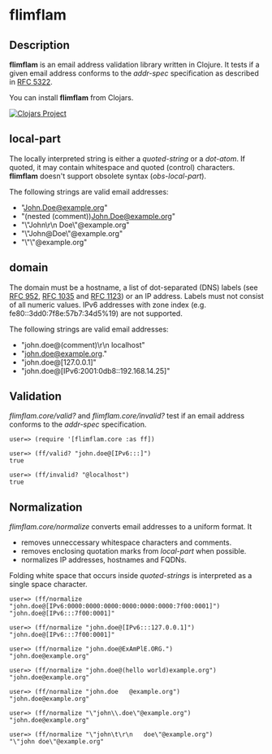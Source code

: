 
# flimflam

## Description

**flimflam** is an email address validation library written in Clojure. It tests if a given email address conforms to the *addr-spec* specification as described in [RFC 5322](https://www.rfc-editor.org/rfc/rfc5322#section-3.4.1).

You can install **flimflam** from Clojars.

[![Clojars Project](https://img.shields.io/clojars/v/de.dixieflatline/flimflam.svg?include_prereleases)](https://clojars.org/de.dixieflatline/flimflam)


## local-part

The locally interpreted string is either a *quoted-string* or a *dot-atom*. If quoted, it may contain whitespace and quoted (control) characters. **flimflam** doesn't support obsolete syntax (*obs-local-part*).

The following strings are valid email addresses:

* "John.Doe@example.org"
* "(nested (comment))John.Doe@example.org"
* "\\"John\r\n Doe\\"@example.org"
* "\\"John@Doe\\"@example.org"
* "\\"\\"@example.org"

## domain

The domain must be a hostname, a list of dot-separated (DNS) labels (see [RFC 952](https://www.rfc-editor.org/rfc/rfc952), [RFC 1035](https://www.rfc-editor.org/rfc/rfc1035) and [RFC 1123](https://www.rfc-editor.org/rfc/rfc1123)) or an IP address. Labels must not consist of all numeric values. IPv6 addresses with zone index (e.g. fe80::3dd0:7f8e:57b7:34d5%19) are not supported.

The following strings are valid email addresses:

* "john.doe@(comment)\r\n localhost"
* "john.doe@example.org."
* "john.doe@[127.0.0.1]"
* "john.doe@[IPv6:2001:0db8::192.168.14.25]"

## Validation

*flimflam.core/valid?* and *flimflam.core/invalid?* test if an email address conforms to the *addr-spec* specification.

```
user=> (require '[flimflam.core :as ff])

user=> (ff/valid? "john.doe@[IPv6:::]")
true

user=> (ff/invalid? "@localhost")
true
```

## Normalization

*flimflam.core/normalize* converts email addresses to a uniform format. It

* removes unneccessary whitespace characters and comments.
* removes enclosing quotation marks from *local-part* when possible.
* normalizes IP addresses, hostnames and FQDNs.

Folding white space that occurs inside *quoted-strings* is interpreted as a single space character.

```
user=> (ff/normalize "john.doe@[IPv6:0000:0000:0000:0000:0000:0000:7f00:0001]")
"john.doe@[IPv6:::7f00:0001]"

user=> (ff/normalize "john.doe@[IPv6:::127.0.0.1]")
"john.doe@[IPv6:::7f00:0001]"

user=> (ff/normalize "john.doe@ExAmPlE.ORG.")
"john.doe@example.org"

user=> (ff/normalize "john.doe@(hello world)example.org")
"john.doe@example.org"

user=> (ff/normalize "john.doe   @example.org")
"john.doe@example.org"

user=> (ff/normalize "\"john\\.doe\"@example.org")
"john.doe@example.org"

user=> (ff/normalize "\"john\t\r\n   doe\"@example.org")
"\"john doe\"@example.org"
```
